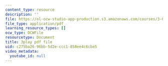 ```yaml
---
content_type: resource
description: ''
file: https://ol-ocw-studio-app-production.s3.amazonaws.com/courses/3-091-introduction-to-solid-state-chemistry-fall-2018/c275ba2696bb5d2eccc1858ee4c6cbe5_KBgF_4xmahM.pdf
file_type: application/pdf
learning_resource_types: []
ocw_type: OCWFile
resourcetype: Document
title: 3play pdf file
uid: c275ba26-96bb-5d2e-ccc1-858ee4c6cbe5
video_metadata:
  youtube_id: null
---
```

